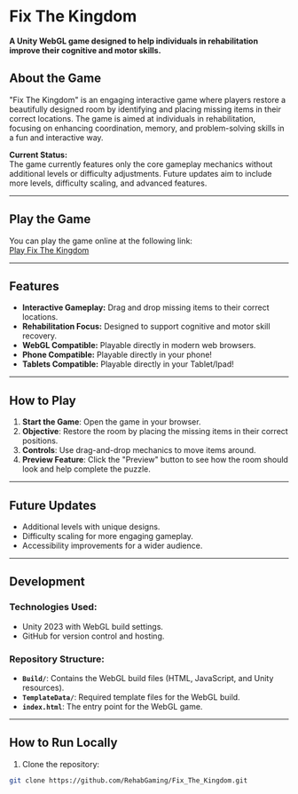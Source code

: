 # Fix The Kingdom

**A Unity WebGL game designed to help individuals in rehabilitation improve their cognitive and motor skills.**

## About the Game
"Fix The Kingdom" is an engaging interactive game where players restore a beautifully designed room by identifying and placing missing items in their correct locations. The game is aimed at individuals in rehabilitation, focusing on enhancing coordination, memory, and problem-solving skills in a fun and interactive way.

**Current Status:**  
The game currently features only the core gameplay mechanics without additional levels or difficulty adjustments. Future updates aim to include more levels, difficulty scaling, and advanced features.

---

## Play the Game
You can play the game online at the following link:  
[Play Fix The Kingdom](https://kolanieliozgmailcom.itch.io/fix-the-kingdomroom-arrangement)

---

## Features
- **Interactive Gameplay:** Drag and drop missing items to their correct locations.
- **Rehabilitation Focus:** Designed to support cognitive and motor skill recovery.
- **WebGL Compatible:** Playable directly in modern web browsers.
- **Phone Compatible:** Playable directly in your phone!
- **Tablets Compatible:** Playable directly in your Tablet/Ipad!

---

## How to Play
1. **Start the Game**: Open the game in your browser.
2. **Objective**: Restore the room by placing the missing items in their correct positions.
3. **Controls**: Use drag-and-drop mechanics to move items around.
4. **Preview Feature**: Click the "Preview" button to see how the room should look and help complete the puzzle.

---

## Future Updates
- Additional levels with unique designs.
- Difficulty scaling for more engaging gameplay.
- Accessibility improvements for a wider audience.

---

## Development
### Technologies Used:
- Unity 2023 with WebGL build settings.
- GitHub for version control and hosting.

### Repository Structure:
- **`Build/`**: Contains the WebGL build files (HTML, JavaScript, and Unity resources).
- **`TemplateData/`**: Required template files for the WebGL build.
- **`index.html`**: The entry point for the WebGL game.

---

## How to Run Locally
1. Clone the repository:
```bash
git clone https://github.com/RehabGaming/Fix_The_Kingdom.git

